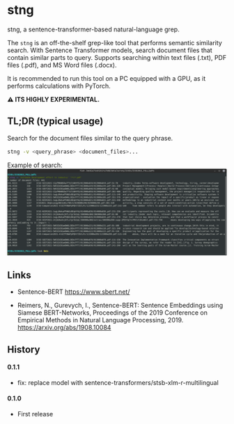 # stng

stng, a sentence-transformer-based natural-language grep.

The `stng` is an off-the-shelf grep-like tool that performs semantic similarity search.
With Sentence Transformer models, search document files that contain similar parts to query.
Supports searching within text files (.txt), PDF files (.pdf), and MS Word files (.docx).

It is recommended to run this tool on a PC equipped with a GPU, as it performs calculations with PyTorch.

**⚠️ ITS HIGHLY EXPERIMENTAL.**

## TL;DR (typical usage)

Search for the document files similar to the query phrase.

```sh
stng -v <query_phrase> <document_files>...
```

Example of search:  
![](docs/images/run1.png)

## Links

* Sentence-BERT https://www.sbert.net/

* Reimers, N., Gurevych, I., Sentence-BERT: Sentence Embeddings using Siamese BERT-Networks, Proceedings of the 2019 Conference on Empirical Methods in Natural Language Processing, 2019. https://arxiv.org/abs/1908.10084

## History

#### 0.1.1

* fix: replace model with sentence-transformers/stsb-xlm-r-multilingual

#### 0.1.0

* First release
